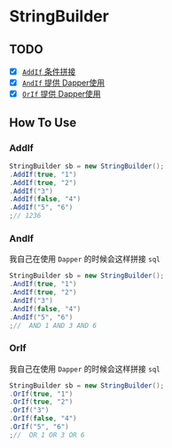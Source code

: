 # StringBuilder

## TODO

- [x] [`AddIf` 条件拼接](#addif)
- [x] [`AndIf` 提供 Dapper使用](#andif)
- [x] [`OrIf` 提供 Dapper使用](#orif)

## How To Use

### AddIf

```csharp
StringBuilder sb = new StringBuilder();
.AddIf(true, "1")
.AddIf(true, "2")
.AddIf("3")
.AddIf(false, "4")
.AddIf("5", "6")
;// 1236
```

### AndIf

我自己在使用 `Dapper` 的时候会这样拼接 `sql`

```csharp
StringBuilder sb = new StringBuilder();
.AndIf(true, "1")
.AndIf(true, "2")
.AndIf("3")
.AndIf(false, "4")
.AndIf("5", "6")
;//  AND 1 AND 3 AND 6
```

### OrIf

我自己在使用 `Dapper` 的时候会这样拼接 `sql`

```csharp
StringBuilder sb = new StringBuilder();
.OrIf(true, "1")
.OrIf(true, "2")
.OrIf("3")
.OrIf(false, "4")
.OrIf("5", "6")
;//  OR 1 OR 3 OR 6
```

